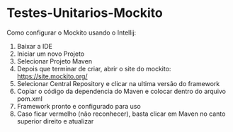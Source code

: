 # Testes-Unitarios-Mockito

Como configurar o Mockito usando o Intellij:

1) Baixar a IDE 
2) Iniciar um novo Projeto
3) Selecionar Projeto Maven
4) Depois que terminar de criar, abrir o site do mockito: https://site.mockito.org/
5) Selecionar Central Repository e clicar na ultima versão do framework
6) Copiar o código da dependencia do Maven e colocar dentro do arquivo pom.xml
7) Framework pronto e configurado para uso
8) Caso ficar vermelho (não reconhecer), basta clicar em Maven no canto superior direito e atualizar
